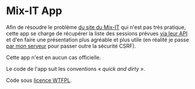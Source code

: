 # Mix-IT App

Afin de résoudre le problème [du site du Mix-IT](http://www.mix-it.fr/sessions) qui n'est pas très pratique, cette app se charge de récupérer la liste des sessions prévues [via leur API](http://www.mix-it.fr/api/session?year=2016) et d'en faire une présentation plus agréable et plus utile (en réalité je passe [par mon serveur](http://yuzu.ovh/session.json) pour passer outre la sécurité CSRF).

Cette app n'est en aucun cas officielle.

Le code de l'app suit les conventions « *quick and dirty* ».

Code sous [licence WTFPL](http://www.wtfpl.net/).
